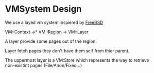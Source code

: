 VMSystem Design
===============

We use a layed vm system inspiered by [FreeBSD](http://www.freebsd.org/doc/en/articles/vm-design/article.html)

VM::Context ->* VM::Region -> VM::Layer

A layer provide some pages out of the region.

Layer fetch pages they don't have them self from
thier parent.

The uppermost layer is a VM:Store which represents
the way to retrieve non-existint pages (File/Anon/Fixed...)

